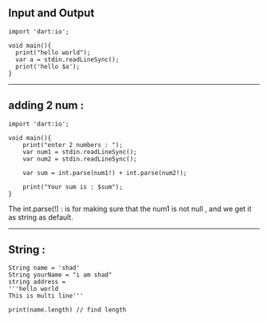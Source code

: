 ## Input and Output


    import 'dart:io';
    
    void main(){
      print("hello world");
      var a = stdin.readLineSync();
      print('hello $a');
    }

-----------------------------

## adding 2 num : 


    import 'dart:io';
    
    void main(){
        print("enter 2 numbers : ");
        var num1 = stdin.readLineSync();
        var num2 = stdin.readLineSync();
        
        var sum = int.parse(num1!) + int.parse(num2!);
    
        print("Your sum is : $sum");
    }

The int.parse(!) : is for making sure that the num1 is not null , and we get it as string as default.


-------------------------------

## String : 

    String name = 'shad'
    String yourName = "i am shad"
    string address = 
    '''hello world 
    This is multi line'''

    print(name.length) // find length
